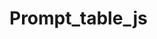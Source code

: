 # Prompt_table_js
<html>
<body>
<script>
let a=prompt("Enter any number ");
for(var i=1;i<=10;i++)
{
document.write( a*i +"<br>");
}
</script>
</body>
</html>
